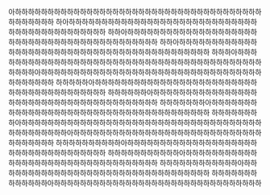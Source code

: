아하하하하하하하하하하하하하하하하하하하하하하하하하하하하하하하하하하하하하하하하하하하하하
하아하하하하하하하하하하하하하하하하하하하하하하하하하하하하하하하하하하하하하하하하하하하하
하하아하하하하하하하하하하하하하하하하하하하하하하하하하하하하하하하하하하하하하하하하하하하
하하아하하하하하하하하하하하하하하하하하하하하하하하하하하하하하하하하하하하하하하하하하하하
하하하아하하하하하하하하하하하하하하하하하하하하하하하하하하하하하하하하하하하하하하하하하하
하하하하아하하하하하하하하하하하하하하하하하하하하하하하하하하하하하하하하하하하하하하하하하
하하하하하아하하하하하하하하하하하하하하하하하하하하하하하하하하하하하하하하하하하하하하하하
하하하하하하아하하하하하하하하하하하하하하하하하하하하하하하하하하하하하하하하하하하하하하하
하하하하하하하아하하하하하하하하하하하하하하하하하하하하하하하하하하하하하하하하하하하하하하
하하하하하하하하아하하하하하하하하하하하하하하하하하하하하하하하하하하하하하하하하하하하하하
하하하하하하하하하아하하하하하하하하하하하하하하하하하하하하하하하하하하하하하하하하하하하하
하하하하하하하하하하아하하하하하하하하하하하하하하하하하하하하하하하하하하하하하하하하하하하
하하하하하하하하하하하아하하하하하하하하하하하하하하하하하하하하하하하하하하하하하하하하하하
하하하하하하하하하하하하아하하하하하하하하하하하하하하하하하하하하하하하하하하하하하하하하하
하하하하하하하하하하하하하아하하하하하하하하하하하하하하하하하하하하하하하하하하하하하하하하